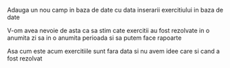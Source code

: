Adauga un nou camp in baza de date cu data inserarii exercitiului in baza de date

V-om avea nevoie de asta ca sa stim cate exercitii au fost rezolvate in o anumita zi sa in o anumita perioada si sa putem face rapoarte

Asa cum este acum exercitiile sunt fara data si nu avem idee care si cand a fost rezolvat